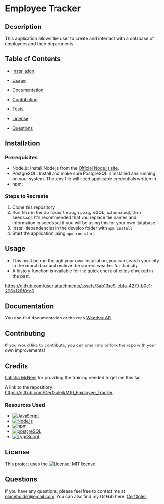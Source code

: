 # Employee Tracker


  ## Description
  This application allows the user to create and interract with a database of employees and their departments.


  ## Table of Contents

  - [Installation](#installation)

  - [Usage](#usage)

  - [Documentation](#documentation)

  - [Contributing](#contributing)

  - [Tests](#tests)

  - [License](#license)

  - [Questions](#questions)


  ## Installation

  ### Prerequisites
  - Node.js: Install Node.js from the [Official Node.js site](https://nodejs.org/).
  - PostgreSQL: Install and make sure PostgreSQL is installed and running on your system. The .env file will need applicable credentials written in.
  - npm: 

  ### Steps to Recreate
  1. Clone this repository
  2. Run files in the db folder through postgreSQL; schema.sql, then seeds.sql. It's recommended that you replace the names and information in seeds.sql if you will be using this for your own database.
  3. Install dependencies in the develop folder with `npm install`
  4. Start the application using `npm run start`


  ## Usage
  * This must be run through your own installation, you can search your city in the search box and recieve the current weather for that city.
  * A history function is available for the quick check of cities checked in the past.

https://github.com/user-attachments/assets/3ab13ae9-ebfa-4279-b0c1-206a128f0cc6


  ## Documentation

  You can find documentation at the repo [Weather API](https://github.com/CerfSoleil/M10_Employee_Tracker)


  ## Contributing

  If you would like to contribute, you can email me or fork the repo with your own improvements!


  ## Credits

  [Latisha McNeel](https://github.com/lmcneel) for providing the training needed to get me this far.

  A link to the repositiory: https://github.com/CerfSoleil/M10_Employee_Tracker
  
  ### Resources Used
  * [![JavaScript](https://img.shields.io/badge/JavaScript-F7DF1E?style=for-the-badge&logo=javascript&logoColor=black)](https://www.javascript.com)
  * [![Node.js](https://img.shields.io/badge/Node.js-339933?style=for-the-badge&logo=node.js&logoColor=white)](https://nodejs.org)
  * [![npm](https://img.shields.io/badge/npm-CB3837?style=for-the-badge&logo=npm&logoColor=white)](https://www.npmjs.com)
  * [![postgreSQL](https://img.shields.io/badge/postgresql-4169e1?style=for-the-badge&logo=postgresql&logoColor=white)](https://www.postgresql.org)
  * [![TypeScript](https://img.shields.io/badge/TypeScript-3178C6?style=for-the-badge&logo=typescript&logoColor=white)](https://www.typescriptlang.org)


  ## License

  This project uses the [![License: MIT](https://img.shields.io/badge/License-MIT-yellow.svg)](https://opensource.org/licenses/MIT) license.



  ## Questions

If you have any questions, please feel free to contact me at placeholder@email.com. You can also find my GitHub here: [CerfSoleil](https://github.com/CerfSoleil).
